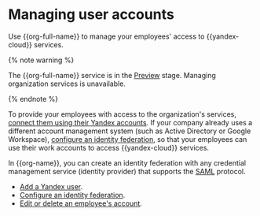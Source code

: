 # Managing user accounts

Use {{org-full-name}} to manage your employees' access to {{yandex-cloud}} services.

{% note warning %}

The {{org-full-name}} service is in the [Preview](../overview/concepts/launch-stages.md) stage. Managing organization services is unavailable.

{% endnote %}

To provide your employees with access to the organization's services, [connect them using their Yandex accounts](add-account.md). If your company already uses a different account management system (such as Active Directory or Google Workspace), [configure an identity federation](add-federation.md), so that your employees can use their work accounts to access {{yandex-cloud}} services.

In {{org-name}}, you can create an identity federation with any credential management service (identity provider) that supports the [SAML]({{link-saml}}) protocol.

* [Add a Yandex user](add-account.md).
* [Configure an identity federation](add-federation.md).
* [Edit or delete an employee's account](edit-account.md).

